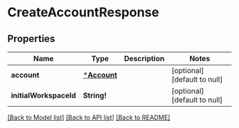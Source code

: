 # CreateAccountResponse

## Properties
Name | Type | Description | Notes
------------ | ------------- | ------------- | -------------
**account** | [***Account**](Account.md) |  | [optional] [default to null]
**initialWorkspaceId** | **String!** |  | [optional] [default to null]

[[Back to Model list]](../README.md#documentation-for-models) [[Back to API list]](../README.md#documentation-for-api-endpoints) [[Back to README]](../README.md)



